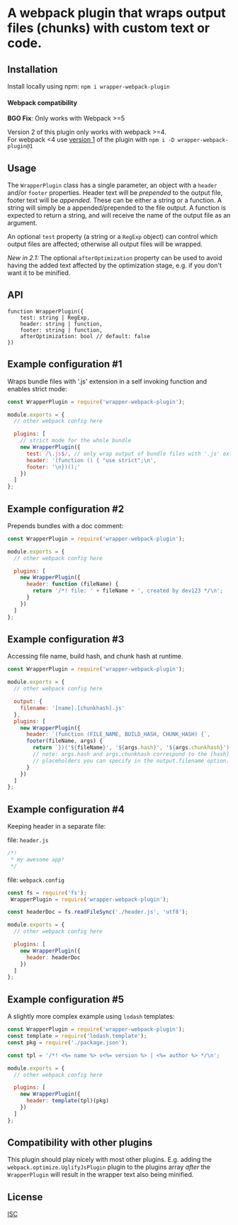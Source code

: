# A webpack plugin that wraps output files (chunks) with custom text or code.

## Installation

Install locally using npm:
`npm i wrapper-webpack-plugin`

#### Webpack compatibility

**BGO Fix**: Only works with Webpack >=5

Version 2 of this plugin only works with webpack >=4.\
For webpack <4 use [version 1](https://github.com/levp/wrapper-webpack-plugin/tree/v1) of the plugin with `npm i -D wrapper-webpack-plugin@1`

## Usage

The `WrapperPlugin` class has a single parameter, an object with a `header` and/or `footer` properties. Header text will
be *prepended* to the output file, footer text will be *appended*. These can be either a string or a function. A string
will simply be a appended/prepended to the file output. A function is expected to return a string, and will receive the
name of the output file as an argument.

An optional `test` property (a string or a `RegExp` object) can control which output files are affected; otherwise all output files will be wrapped.

*New in 2.1:*
The optional `afterOptimization` property can be used to avoid having the added text affected by the optimization stage, e.g. if you don't want it to be minified.

## API

```
function WrapperPlugin({
    test: string | RegExp,
    header: string | function,
    footer: string | function,
    afterOptimization: bool // default: false
})
```

## Example configuration #1

Wraps bundle files with '.js' extension in a self invoking function and enables strict mode:

```javascript
const WrapperPlugin = require('wrapper-webpack-plugin');

module.exports = {
  // other webpack config here

  plugins: [
    // strict mode for the whole bundle
    new WrapperPlugin({
      test: /\.js$/, // only wrap output of bundle files with '.js' extension
      header: '(function () { "use strict";\n',
      footer: '\n})();'
    })
  ]
};
```

## Example configuration #2

Prepends bundles with a doc comment:

```javascript
const WrapperPlugin = require('wrapper-webpack-plugin');

module.exports = {
  // other webpack config here

  plugins: [
    new WrapperPlugin({
      header: function (fileName) {
        return '/*! file: ' + fileName + ', created by dev123 */\n';
      }
    })
  ]
};
```

## Example configuration #3

Accessing file name, build hash, and chunk hash at runtime.

```javascript
const WrapperPlugin = require('wrapper-webpack-plugin');

module.exports = {
  // other webpack config here

  output: {
    filename: '[name].[chunkhash].js'
  },
  plugins: [
    new WrapperPlugin({
      header: `(function (FILE_NAME, BUILD_HASH, CHUNK_HASH) {`,
      footer(fileName, args) {
        return `})('${fileName}', '${args.hash}', '${args.chunkhash}');`;
        // note: args.hash and args.chunkhash correspond to the [hash] and [chunkhash]
        // placeholders you can specify in the output.filename option.
      }
    })
  ]
};
```

## Example configuration #4

Keeping header in a separate file:

file: `header.js`
```javascript
/*!
 * my awesome app!
 */
```

file: `webpack.config`
```javascript
const fs = require('fs');
 WrapperPlugin = require('wrapper-webpack-plugin');

const headerDoc = fs.readFileSync('./header.js', 'utf8');

module.exports = {
  // other webpack config here

  plugins: [
    new WrapperPlugin({
      header: headerDoc
    })
  ]
};
```

## Example configuration #5

A slightly more complex example using `lodash` templates:

```javascript
const WrapperPlugin = require('wrapper-webpack-plugin');
const template = require('lodash.template');
const pkg = require('./package.json');

const tpl = '/*! <%= name %> v<%= version %> | <%= author %> */\n';

module.exports = {
  // other webpack config here

  plugins: [
    new WrapperPlugin({
      header: template(tpl)(pkg)
    })
  ]
};
```

## Compatibility with other plugins

This plugin should play nicely with most other plugins.
E.g. adding the `webpack.optimize.UglifyJsPlugin` plugin to the plugins array *after* the `WrapperPlugin` will result in
the wrapper text also being minified.

## License

[ISC](https://opensource.org/licenses/ISC)
